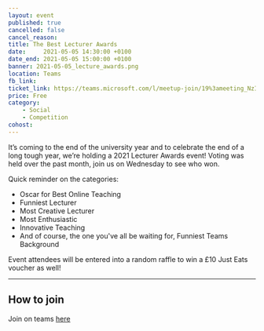 ```yaml
---
layout: event
published: true
cancelled: false
cancel_reason:
title: The Best Lecturer Awards
date:     2021-05-05 14:30:00 +0100
date_end: 2021-05-05 15:00:00 +0100
banner: 2021-05-05_lecture_awards.png
location: Teams
fb_link:
ticket_link: https://teams.microsoft.com/l/meetup-join/19%3ameeting_NzI4NDkzMjQtMDQwZC00YzI1LTlmN2QtYjJmODA2ZGVmZDk1%40thread.v2/0?context=%7b%22Tid%22%3a%22b2e47f30-cd7d-4a4e-a5da-b18cf1a4151b%22%2c%22Oid%22%3a%227304f0de-88ef-4013-9ce2-42ac06cebac5%22%7d
price: Free
category:
    - Social
    - Competition
cohost:
---
```


It’s coming to the end of the university year and to celebrate the end of a long tough year, we’re holding a 2021 Lecturer Awards event! Voting was held over the past month, join us on Wednesday to see who won.

Quick reminder on the categories:
- Oscar for Best Online Teaching
- Funniest Lecturer
- Most Creative Lecturer
- Most Enthusiastic
- Innovative Teaching
- And of course, the one you've all be waiting for, Funniest Teams Background

Event attendees will be entered into a random raffle to win a £10 Just Eats voucher as well!

---
## How to join
Join on teams [here]({{page.ticket_link}})
